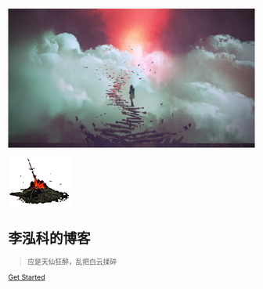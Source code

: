 <!-- _coverpage.md -->

<!-- 背景图片 -->
![](./public/img/background.jpg)
<!-- 图标 -->
![logo](./public/img/gouhuo.gif)

# 李泓科的博客

> 应是天仙狂醉，乱把白云揉碎

[Get Started](/DME.md)


